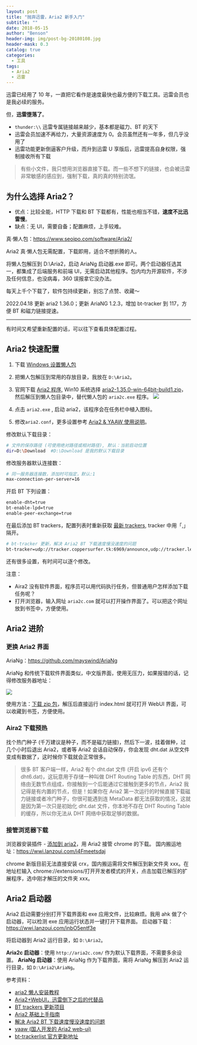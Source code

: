 ```yaml
---
layout: post
title: "抛弃迅雷，Aria2 新手入门"
subtitle: ""
date: 2018-05-15
author: "Benson"
header-img: img/post-bg-20180108.jpg
header-mask: 0.3
catalog: true
categories:
  - 工具
tags:
  - Aria2
  - 迅雷
---
```


迅雷已经用了 10 年，一直把它看作是速度最快也最方便的下载工具。迅雷会员也是我必续的服务。

但，**迅雷堕落了**。

- `thunder:\\` 迅雷专属链接越来越少，基本都是磁力、BT 的天下
- 迅雷会员加速不再给力，大量资源速度为 0。会员虽然还有一年多，但几乎没用了
- 迅雷功能更新倒逼客户升级，而升到迅雷 U 享版后，迅雷提高自身权限，强制接收所有下载

> 有些小文件，我只想用浏览器直接下载。而一些不想下的链接，也会被迅雷非常敏感的感应到，强制下载，真的真的特别流氓。

## 为什么选择 Aria2？

- 优点：比较全能，HTTP 下载和 BT 下载都有，性能也相当不错，**速度不比迅雷慢**。
- 缺点：无 UI，需要自备；配置麻烦，上手较难。

真·懒人包：<https://www.seoipo.com/software/Aria2/>

Aria2 真·懒人包无需配置，下载即用，适合不想折腾的人。

将懒人包解压到 D:\Aria2，启动 AriaNg 启动器.exe 即可。两个启动器任选其一，都集成了后端服务和前端 UI，无需启动其他程序。包内均为开源软件，不涉及任何信息，也没病毒，360 误报拿它没办法。

每天上千个下载了，软件包持续更新，别忘了点赞、收藏～

2022.04.18 更新 aria2 1.36.0；更新 AriaNG 1.2.3，增加 bt-tracker 到 117，方便 BT 和磁力链接提速。

---

有时间又希望重新配置的话，可以往下查看具体配置过程。

## Aria2 快速配置

1. 下载 [Windows 设置懒人包](http://aria2c.com/archiver/aria2.zip)

2. 把懒人包解压到常用的存放目录，我放在 `D:\Aria2`。

3. 官网下载 [Aria2 程序](https://github.com/aria2/aria2/releases), Win10 系统选择 [aria2-1.35.0-win-64bit-build1.zip](https://github.com/aria2/aria2/releases/download/release-1.35.0/aria2-1.35.0-win-64bit-build1.zip)，然后解压到懒人包目录中，替代懒人包的 `aria2c.exe` 程序。
   ![](http://tc.seoipo.com/20191210232831.png)

4. 点击 `aria2.exe` , 启动 aria2，该程序会在任务栏中植入图标。

5. 修改`aria2.conf`，更多设置参考 [Aria2 & YAAW 使用说明](http://aria2c.com/usage.html)。

修改默认下载目录：

```bash
# 文件的保存路径 (可使用绝对路径或相对路径), 默认：当前启动位置
dir=D:\Download  #D:\Download 是我的默认下载目录
```

修改服务器默认连接数：

```bash
# 同一服务器连接数，添加时可指定，默认:1
max-connection-per-server=16
```

开启 BT 下列设置：

```bash
enable-dht=true
bt-enable-lpd=true
enable-peer-exchange=true
```

在最后添加 BT trackers，配置列表时重新获取 [最新 trackers](https://raw.githubusercontent.com/ngosang/trackerslist/master/trackers_best.txt), tracker 中用「,」隔开。

```bash
# bt-tracker 更新，解决 Aria2 BT 下载速度慢没速度的问题
bt-tracker=udp://tracker.coppersurfer.tk:6969/announce,udp://tracker.leechers-paradise.org:6969/announce,udp://tracker.opentrackr.org:1337/announce,udp://p4p.arenabg.com:1337/announce,udp://9.rarbg.to:2710/announce,udp://9.rarbg.me:2710/announce,udp://tracker.openbittorrent.com:80/announce,udp://exodus.desync.com:6969/announce,udp://tracker.tiny-vps.com:6969/announce,udp://retracker.lanta-net.ru:2710/announce,udp://open.stealth.si:80/announce,udp://tracker.moeking.me:6969/announce,udp://denis.stalker.upeer.me:6969/announce,udp://tracker.torrent.eu.org:451/announce,udp://tracker.cyberia.is:6969/announce,udp://open.demonii.si:1337/announce,udp://ipv4.tracker.harry.lu:80/announce,udp://explodie.org:6969/announce,udp://xxxtor.com:2710/announce,udp://valakas.rollo.dnsabr.com:2710/announce
```

还有很多设置，有时间可以逐个修改。

注意：

- Aira2 没有软件界面，程序员可以用代码执行任务，但普通用户怎样添加下载任务呢？
- 打开浏览器，输入网址 `aria2c.com` 就可以打开操作界面了。可以把这个网址放到书签中，方便使用。

## Aria2 进阶

### 更换 Aria2 界面

AriaNg：<https://github.com/mayswind/AriaNg>

AriaNg 和传统下载软件界面类似，中文版界面，使用无压力，如果报错的话，记得修改服务器地址：

![](http://tc.seoipo.com/20180516104758.png)

使用方法：[下载 zip 包](https://github.com/mayswind/AriaNg-DailyBuild/archive/master.zip)，解压后直接运行 index.html 就可打开 WebUI 界面，可以收藏到书签，方便使用。

### Aira2 下载预热

找个热门种子 (千万建议是种子，而不是磁力链接)，然后下一波，挂着做种，过几个小时后退出 Aria2，或者等 Aria2 会话自动保存，你会发现 dht.dat 从空文件变成有数据了，这时候你下载就会正常很多。

> 很多 BT 客户端一样，Aria2 有个 dht.dat 文件 (开启 ipv6 还有个 dht6.dat)，这玩意用于存储一种叫做 DHT Routing Table 的东西，DHT 网络由无数节点组成，你接触到一个后能通过它接触到更多的节点，Aria2 我记得是有内置的节点，但是！如果你在 Aria2 第一次运行的时候直接下载磁力链接或者冷门种子，你很可能遇到连 MetaData 都无法获取的情况，这就是因为第一次只是初始化 dht.dat 文件，你本地不存在 DHT Routing Table 的缓存，所以你无法从 DHT 网络中获取足够的数据。

### 接管浏览器下载

浏览器安装插件 - [添加到 aria2](https://chrome.google.com/webstore/detail/nimeojfecmndgolmlmjghjmbpdkhhogl)，用 Aria2 接管 chrome 的下载。
国内搬运地址：<https://wwi.lanzoui.com/i4Fmeetsdaj>

chrome 新版目前无法直接安装 crx，国内搬运需将文件解压到新文件夹 xxx。在地址栏输入 chrome://extensions/打开开发者模式的开关，点击加载已解压的扩展程序，选中刚才解压的文件夹 xxx。

## Aria2 启动器

Aria2 启动需要分别打开下载界面和 exe 应用文件，比较麻烦。我用 ahk 做了个启动器，可以检测 exe 应用运行状态并一键打开下载界面。
启动器下载：<https://wwi.lanzoui.com/inbO5entf3e>

将启动器到 Aria2 运行目录，如 `D:\Aria2`。

**Aria2c 启动器**：使用 `http://aria2c.com/` 作为默认下载界面，不需要多余设置。
**AriaNg 启动器**：使用 AriaNg 作为下载界面，需将 AriaNg 解压到 Aria2 运行目录，如 `D:\Aria2\AriaNg`。

参考资料：

- [aria2 懒人安装教程](https://www.appinn.com/aria2-in-windows-setup/)
- [Aria2+WebUI，迅雷倒下之后的代替品](http://blog.sina.com.cn/s/blog_6bf2cd8a0102x3w2.html)
- [BT trackers 更新项目](https://github.com/ngosang/trackerslist)
- [Aria2 基础上手指南](https://zhuanlan.zhihu.com/p/30666881)
- [解决 Aria2 BT 下载速度慢没速度的问题](http://www.senra.me/solutions-to-aria2-bt-metalink-download-slowly/)
- [yaaw (国人开发的 Aria2 web-ui)](https://github.com/binux/yaaw)
- [bt-trackerlist 官方更新地址](https://github.com/ngosang/trackerslist)

